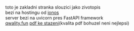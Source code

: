 toto je zakladni stranka slouzici jako zivotopis  
bezi na hostingu od [ionos](https://ionos.cz/)  
server bezi na uvicorn pres FastAPI framework  
[qwality.fun](https://qwality.fun/)
[pdf ke stazeni](https://qwality.fun/static/files/daniel_sykora_developer.pdf)(kvalita pdf bohuzel neni nejlepsi)

